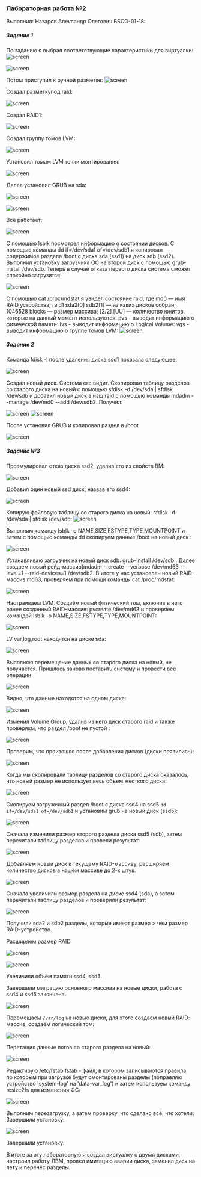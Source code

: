 ### Лабораторная работа №2

Выполнил: Назаров Александр Олегович ББСО-01-18:
##### Задание 1
По заданию я выбрал соответствующие характеристики для виртуалки:
![screen](https://psv4.userapi.com/c856324/u145451303/docs/d14/2b4363a6bf8c/1.jpg?extra=7MaPDDuPavXdRcVZNsojk-HFKqEOr1jJlqhCp_gXpuri9H7kvzPz0LfS8ejx4YuplNnsHemyADPEK7CRz3HU--iZUxgH8yy7aKX1SzqsNDAFBuQrNTFRkb-XljYW1aOhPsGVcjtja2J1Audy8nOhdyiDmQ)

![screen](https://psv4.userapi.com/c856324/u145451303/docs/d4/7fee7438e705/2.jpg?extra=z_CsHQKY6gxMMF3N5Ztf5eEH4Iz4xKBnrm0Rvx0yJTRFCrCk9hkU4sSZ6EHTQUeqEgB_voAZpoYt45dPoLPsLj5OdfhtVBodMRcpf0EjQ97g0MnXH3WQJ4SLJdjS_s35f1j0gWCg0YLnU5_rxxeMeJQ-Gg)

Потом приступил к ручной разметке:
![screen](https://psv4.userapi.com/c856324/u145451303/docs/d11/2471c2d500c9/4.jpg?extra=dnR94lR_6ovcd8AMOhLGErfvCFWrIaAzDhWjGKruUy5D2CbSVayBOak4nUSf4cvbipKBkCQyCgJoJ5Y3OPCPFTVbgLEivl3Iwpzx82mO5SGkchNeQ4fDpNayrywAZmgITdSXmHRPMUjw0Ig32ohfVBcv0w)


Создал разметкупод raid:

![screen](https://psv4.userapi.com/c856324/u145451303/docs/d8/f249d7fa990e/5.jpg?extra=-SFicrmUBRwagxlIz-8FlWa0ry8VnC-lbtLewA_oROk3UTbnFTLNwJfmdMJOZWhpYEcOFFLIgca_A0kbqOEakK_b0LLiXeOsGy4Ga_Yo1gId-89chmMmt44XB5KipPAAe-2yVbtJLOwEY7yLCPI0nN78Xg)


Создал RAID1:

![screen](https://psv4.userapi.com/c856324/u145451303/docs/d15/2f62dfc632e6/6.jpg?extra=FM2DzaznpQH9LMK9nPiogysxva8xWzPWuf9E_Tmejr2JXilwIMxp1m2EKh9NFKa4TwDqIIAkIbgvNDEzYEpzWs2-b66PtyCt5js6bLQNt9ZS-47NxEpRWC25K90KWCXKn-QLEG0JjJOHbk9_ex4oLFq1Eg)



Создал группу томов LVM:


![screen](https://psv4.userapi.com/c856324/u145451303/docs/d6/6b3e9b02fe17/7.jpg?extra=QfmGPUxbxK2ZboBQuhiLB3j8xxJOCpYTDH7sNZobGTc8N4F1vCWTnO7V27OcMMfMaInB4PBeBQW3M64A7pLLOfAlaivkXPoUqN36jYfZMNDoTVLMdKRzGLntKMikie03ElP5v3w_BY6b3lZdWate8E039w)



Установил томам LVM точки монтирования:



![screen](https://psv4.userapi.com/c856324/u145451303/docs/d6/1179b2c04996/8.jpg?extra=lYX_JlunzyFN5yjSP1cKfkClkFZdOR81t4EOIdkknOhpFURrp-OPIUXZq14v_f06nTSboGoq2cZhckTBgnwMQ5P71yiCNf6KUE6oD8op5258EUcSuqqvW00AeJN57QF30fJNrg_7g9zDEvjO8oOH_D8OcQ)


Далее установил GRUB на sda:

![screen](https://psv4.userapi.com/c856324/u145451303/docs/d15/0497a5368872/9.jpg?extra=HeZP7b5Wqrt1LWrqqYwlvz8vmVv7BRSLdfecO20-M_kYybcFpfTwf7YsHgimKe-RrXvEfpKEpLTCqQ3Sp7i9A-HNfkFwtU-GtQXL-M6lkCJSzSW5G2xUcjW0VXfR27n2HlPq1aOModSalFwcjtUpSEwbDw)

![screen](https://psv4.userapi.com/c856324/u145451303/docs/d16/85deb7e65abf/10.jpg?extra=tKecFk4TBGn7h2Y7Kn85vEXgGetl_6r8XjxDALqcR-7BN6YEZ-wa7V-EfJS7QwFwvhEjmDQtt9Wdm4SzGgN_1Kq0YBW3u46DmXj9AePXipwUWHXhN3YLHPwYF9LJGeH9UJpiffHQuYt0gkYAh15AstpyJQ)

Всё работает:

![screen](https://psv4.userapi.com/c856324/u145451303/docs/d1/6216423a7320/20.jpg?extra=BcNFoIGhfG7I_KAXNZHNR0dHmc76vfGPA8SciEocxSeS_jYk5LTe2S_003Q6yOpIfTZnmogWksUDKITBKWTTwTJ8xcr0J6zoU6wtrRt6e-51ragbOkYt99Kialz8m11TrkJh16Tfcu1GE2uUYSEnRsq7LQ)


С помощью lsblk посмотрел информацию о состоянии дисков. С помощью команды dd if=/dev/sda1 of=/dev/sdb1 я копировал содержимое раздела /boot с диска sda (ssd1) на диск sdb (ssd2). Выполнил установку загрузчика ОС на второй диск с помощью grub-install /dev/sdb. Теперь в случае отказа первого диска система сможет спокойно загрузится:


![screen](https://psv4.userapi.com/c856324/u145451303/docs/d18/ff749d339638/12.jpg?extra=maAiwsBfCyOMzyGXcp6n5ON07wE79nlW5xLSIsOqK553x0MIOE8gtzJGA3wAXjqvEetu__v_LqEcVGr3KmzSYUww9Gdpep2Hiq0OhCk5IicHTWcnJH4V1i9Bru12I4gfVLvay_wyFFht5yClQss_1NgoiQ)

C помощью cat /proc/mdstat я увидел состояние raid, где md0 — имя RAID устройства; raid1 sda2[0] sdb2[1] — из каких дисков собран; 1046528 blocks — размер массива; [2/2] [UU] — количество юнитов, которые на данный момент используются:
pvs - выводит информацию о физической памяти:
lvs - выводит информацию о Logical Volume:
vgs - выводит информацию о группе томов LVM:
![screen](https://psv4.userapi.com/c856324/u145451303/docs/d10/83c3569dd513/13.jpg?extra=ivv3saD6-8BmWvBi_9I4qyrOgNLlIFPHFLgnikT4gJ_I4icc2ff3bY6CCJ2rDcHE3vwteULQNVQr77Hq21QFU0Q4jmSTN7FYtH7v17ASqmhajkbJc0egh0XJrUkc_7SlwhlwdqHLQo-WETopHW4Php_NpA)

##### Задание 2
Команда fdisk -l после удаления диска ssd1 показала следующее:

![screen](https://psv4.userapi.com/c856324/u145451303/docs/d9/ac025f6ae771/15.jpg?extra=6pQWYNY5HzWevGCdwkPWS6Ano0nAime_mE1LxICXT08icT9Q945bDFBbYnVSDAPPXelQVLL_KT95t2Ci7VTiWlNqt2AwEoAAIj34pbex8HsL7S-StyPWpSDwiQyvGYXzX1pQdGMD_o58EyJXTB8ny8GIrA)

Cоздал новый диск. Cистема его видит. Скопировал таблицу разделов со старого диска на новый с помощью sfdisk -d /dev/sda | sfdisk /dev/sdb и добавил новый диск в наш raid c помощью команды mdadm --manage /dev/md0 --add /dev/sdb2. Получил:

![screen](https://psv4.userapi.com/c856324/u145451303/docs/d9/dc826ea0b830/16.jpg?extra=2IAm8yPMfVKNVaujJNZBgWLRgugG91Agw5VKCmPn_mm6pb-rNVAooFSLsqgDcYqtJ_hocyFPiQukb7y2JodMX_N3hJVcH-0dvwhR5I0fJR1KkC_I9Ak5xmKrOe3UmprE0QgvFi5bB8oE2YZYuGP1fI9Ohg)
![screen](https://psv4.userapi.com/c856324/u145451303/docs/d1/a86bd4ec653a/17.jpg?extra=DCfqBzHyGEuTBlJ-3l8EOjr0KZCKnJqAP4mEcPT7FIj9VD5R-LE6GXwX5BrEFyERgE6nMt486lZ546TknH9DmhKZ-VW7BqebXpZrs2b09vV7G5ZCjhrdv68So-n5xhoGjozVtEY0uVZGzl3a6ueVMYtFSg)

После установил GRUB и копировал раздел в /boot 


![screen](https://psv4.userapi.com/c856324/u145451303/docs/d2/d80d065fe2a5/19.jpg?extra=a65zwsacSZdKtTQ790yiNEJ5GwBWZa9qVidSPHTtfF3am4cVfP42uK9UVht-8gDfEG0wdRV3KL6rS-nM7LW8CA16cXNNChlNlmDRuDQf0DKXdXNAJULVWrGcWfN24Qflh-sQ80jBmfrW5lHmIzA--wbSPw)

##### Задание №3

Проэмулировал отказ диска ssd2, удалив его из свойств ВМ:

![screen](https://psv4.userapi.com/c856324/u145451303/docs/d2/d80d065fe2a5/19.jpg?extra=a65zwsacSZdKtTQ790yiNEJ5GwBWZa9qVidSPHTtfF3am4cVfP42uK9UVht-8gDfEG0wdRV3KL6rS-nM7LW8CA16cXNNChlNlmDRuDQf0DKXdXNAJULVWrGcWfN24Qflh-sQ80jBmfrW5lHmIzA--wbSPw)

Добавил один новый ssd диск, назвав его ssd4:

![screen](https://psv4.userapi.com/c856324/u145451303/docs/d4/db353535fab1/20.jpg?extra=tf51UDp33fw684o9GR0W7Jq1F1EpaiwnYrYQNfw4-cc3VzALB8dqjWCDPbCCtdzDJ0CCJrxdQ-bKKbcidoOhCxBbkRjhcupFoMJ-NZvqW9iwuPRaw_eukjZePCd41Yz_6kn7jOiaIOzwWjvpPvsFHn1TVw)

Копирую файловую таблицу со старого диска на новый: sfdisk -d /dev/sda | sfdisk /dev/sdb:
![screen](https://psv4.userapi.com/c856324/u145451303/docs/d5/97fcaa54f4ff/21.jpg?extra=MWkiPKR96BQ2_kZy-yoVm_3UqcW36IJFqBhC_JMceTdblxRj2YzhTyCfA5q2JDV3DTT_fi8NIchDSOWFs5zXFgHNIYBWddAYu1YepCr3N9_vhePvJYlZVIXX3RMHbbPorOMuuR0O9SowgNzAF-xyZCsZxQ)


Выполним команду lsblk -o NAME,SIZE,FSTYPE,TYPE,MOUNTPOINT и затем с помощью команды dd скопируем данные /boot на новый диск :

![screen](https://psv4.userapi.com/c856324/u145451303/docs/d11/9aec457dbcf6/22.jpg?extra=pv8o7yLT_xFLoebv2wZLrisPeMqegIVvLFMNtoeZ8Z-x4on1tBzKybXi8eWNBwo7OKHfmJycZdaswA8z_xLnRokHaaO3GHbgw2Fg6uL-kmio5GT47PPcm1MWAxUhUD8whJTBZcbyd7VFPmtObf_n-Dx2UA)


Устанавливаю загрузчик на новый диск sdb: grub-install /dev/sdb . Далее создаем новый рейд-массив(mdadm --create --verbose /dev/md63 --level=1 --raid-devices=1 /dev/sdb2. В итоге у нас установлен новый RAID-массив md63, проверяем при помощи команды cat /proc/mdstat:

![screen](https://psv4.userapi.com/c856324/u145451303/docs/d8/424c5719d780/23.jpg?extra=ymqOFtpedQyG3BMKxHQgXTHntb6BCLNroNNuG_noJb5a3o6Bu8cocmfHDwaxFc0fqnDWxuVmrvG5JDNB8_cuNldSVvEVse6mN6jwo8EV6RTITJoC-mLDKK0pmZiJQHnueudLAjpzwXr2M25-SMTo7-BdVA)


Настраиваем LVM:
Создаём новый физический том, включив в него ранее созданный RAID-массив: pvcreate /dev/md63 и проверяем командой lsblk -o NAME,SIZE,FSTYPE,TYPE,MOUNTPOINT:

![screen](https://psv4.userapi.com/c856324/u145451303/docs/d4/d596f1183d8d/24.jpg?extra=527mTMTpg2iqfYniGLX5X-KfcBw583smJwtoWh9JyIc_YlWHxB4AorHmYrjwZoPPZxi7FBGY2AJYANHbZzIE0fsCZvNM1v0Oq35hDIsWaqzgLErmQ8MgktKZ-5qlW-pGc_4tXVTqVG5xrR0C3KfqwCjECQ)


LV var,log,root находятся на диске sda:

![screen](https://psv4.userapi.com/c856324/u145451303/docs/d15/7303271a654c/25.jpg?extra=Rr-aoln9JlP0o3B7Uv-BHeutN-uQcymLRDCiKde21dqwh9t3Hw-y8hK6eWw-4LHeYO1SQbd2gOldRa2Wpk-yzM1ldsK7fQqkydjCsa7Zd56AUROVuLe6VdaFzVgfNM45xAMUxpq33Rzy3tsqmC9yaQ96Vw)


Выполняю перемещение данных со старого диска на новый, не получается. Пришлось заново поставить систему и провести все операции

![screen](screens/27.png)


Видно, что данные находятся на одном диске:  
  
![screen](screens/28.png)  
  
Изменил Volume Group, удалив из него диск старого raid и также проверякм, что раздел /boot не пустой :  
  
![screen](screens/29.png)  
  
Проверим, что произошло после добавления дисков (диски появились):  
  
![screen](screens/30.png)  
  
Когда мы скопировали таблицу разделов со старого диска оказалось, что новый размер не использует весь объем жесткого диска:  
  
![screen](screens/31.png)  
  
Cкопируем загрузочный раздел /boot с диска ssd4 на ssd5 `dd if=/dev/sda1 of=/dev/sdb1` и установим grub на новый диск (ssd5):  
  
![screen](screens/32.png)  
  
Сначала изменили размер второго раздела диска ssd5 (sdb), затем перечитали таблицу разделов и провели результат:  
  
![screen](screens/33.png)   
  
Добавляем новый диск к текущему RAID-массиву, расширяем количество дисков в нашем массиве до 2-х штук.  
  
![screen](screens/34.png)  
  
Сначала увеличили размер раздела на диске ssd4 (sda), а затем перечитали таблицу разделов и проверили результат:  
  
![screen](screens/35.png)   
  
Получили sda2 и sdb2 разделы, которые имеют размер > чем размер RAID-устройство.  
  
Расширяем размер RAID   
  
![screen](screens/36.png)   
  
![screen](screens/37.png)  


Увеличили объём памяти ssd4, ssd5.  
  
Завершили миграцию основного массива на новые диски, работа с ssd4 и ssd5 закончена.  
  
![screen](screens/38.png)   

Перемещаем `/var/log` на новые диски, для этого создаем новый RAID-массив, создаём логический том:  
  
![screen](screens/39.png) 

Перетащил данные логов со старого раздела на новый:  
  
![screen](screens/40.png)   
  
Редактирую /etc/fstab fstab - файл, в котором записываются правила, по которым при загрузке будут смонтированы разделы (поправляю устройство 'system-log' на 'data-var_log') и затем используем команду resize2fs для изменения ФС:
  
![screen](screens/41.png)  
  
Выполним перезагрузку, а затем проверку, что сделано всё, что хотели:   
Завершили установку:   
  
![screen](screens/42.png)   
  
Завершили установку.  

В итоге за эту лабораторную я создал виртуалку с двумя дисками, настроил работу ЛВМ, провел имитацию аварии диска, заменил диск на лету и перенёс разделы.
